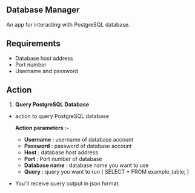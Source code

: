 ## Database Manager
An app for interacting with PostgreSQL database.

## Requirements
- Database host address
- Port number
- Username and password

## Action
1) __Query PostgreSQL Database__
- action to query PostgreSQL database

  __Action parameters :-__
  - __Username__ : username of database account
  - __Password__ : password of database account
  - __Host__ : database host address
  - __Port__ : Port number of database
  - __Database name__ : database name you want to use
  - __Query__ : query you want to run ( SELECT * FROM example_table; )

- You'll receive query output in json format.
